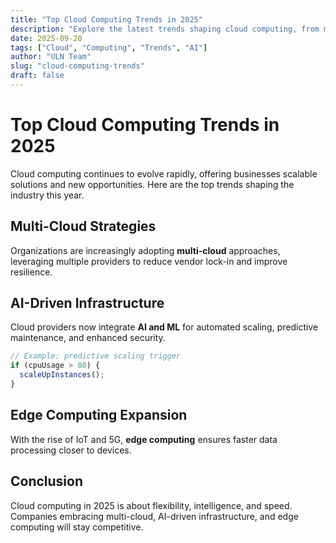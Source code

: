 ```yaml
---
title: "Top Cloud Computing Trends in 2025"
description: "Explore the latest trends shaping cloud computing, from multi-cloud strategies to AI-driven infrastructure."
date: 2025-09-20
tags: ["Cloud", "Computing", "Trends", "AI"]
author: "ULN Team"
slug: "cloud-computing-trends"
draft: false
---
```


# Top Cloud Computing Trends in 2025

Cloud computing continues to evolve rapidly, offering businesses scalable solutions and new opportunities. Here are the top trends shaping the industry this year.

## Multi-Cloud Strategies

Organizations are increasingly adopting **multi-cloud** approaches, leveraging multiple providers to reduce vendor lock-in and improve resilience.

## AI-Driven Infrastructure

Cloud providers now integrate **AI and ML** for automated scaling, predictive maintenance, and enhanced security.

```js
// Example: predictive scaling trigger
if (cpuUsage > 80) {
  scaleUpInstances();
}
```

## Edge Computing Expansion

With the rise of IoT and 5G, **edge computing** ensures faster data processing closer to devices.

## Conclusion

Cloud computing in 2025 is about flexibility, intelligence, and speed. Companies embracing multi-cloud, AI-driven infrastructure, and edge computing will stay competitive.
